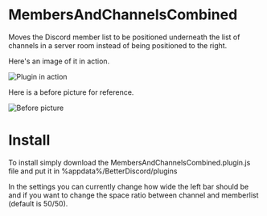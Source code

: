 # MembersAndChannelsCombined
Moves the Discord member list to be positioned underneath the list of channels in a server room instead of being positioned to the right.

Here's an image of it in action.

![Plugin in action](http://i.imgur.com/0f24TfB.png)

Here is a before picture for reference.

![Before picture](http://i.imgur.com/1YJhnEc.png)


# Install

To install simply download the MembersAndChannelsCombined.plugin.js file and put it in %appdata%/BetterDiscord/plugins

In the settings you can currently change how wide the left bar should be and if you want to change the space ratio between channel and memberlist (default is 50/50).
